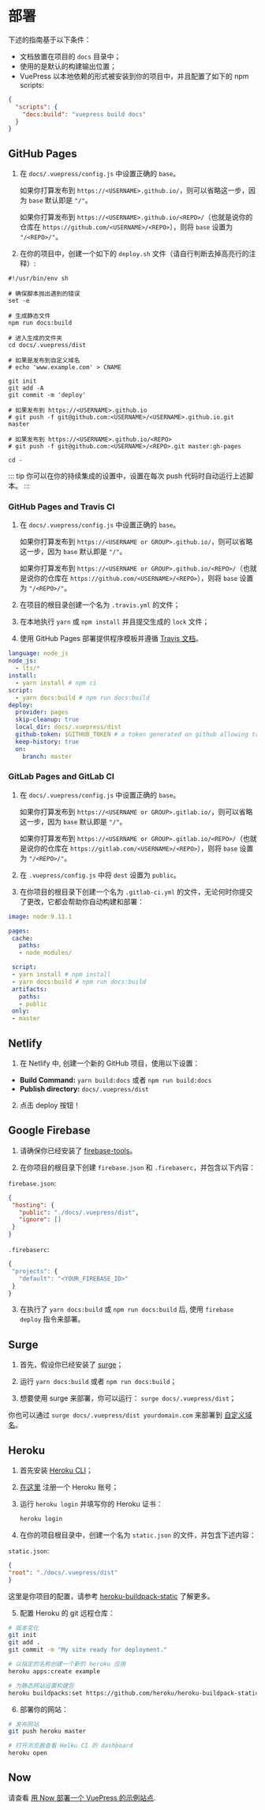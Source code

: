 # 部署

下述的指南基于以下条件：

- 文档放置在项目的 `docs` 目录中；
- 使用的是默认的构建输出位置；
- VuePress 以本地依赖的形式被安装到你的项目中，并且配置了如下的 npm scripts:

``` json
{
  "scripts": {
    "docs:build": "vuepress build docs"
  }
}
```

## GitHub Pages

1. 在 `docs/.vuepress/config.js` 中设置正确的 `base`。

   如果你打算发布到 `https://<USERNAME>.github.io/`，则可以省略这一步，因为 `base` 默认即是 `"/"`。

   如果你打算发布到 `https://<USERNAME>.github.io/<REPO>/`（也就是说你的仓库在 `https://github.com/<USERNAME>/<REPO>`），则将 `base` 设置为 `"/<REPO>/"`。

2. 在你的项目中，创建一个如下的 `deploy.sh` 文件（请自行判断去掉高亮行的注释）:

``` bash{13,20,23}
#!/usr/bin/env sh

# 确保脚本抛出遇到的错误
set -e

# 生成静态文件
npm run docs:build

# 进入生成的文件夹
cd docs/.vuepress/dist

# 如果是发布到自定义域名
# echo 'www.example.com' > CNAME

git init
git add -A
git commit -m 'deploy'

# 如果发布到 https://<USERNAME>.github.io
# git push -f git@github.com:<USERNAME>/<USERNAME>.github.io.git master

# 如果发布到 https://<USERNAME>.github.io/<REPO>
# git push -f git@github.com:<USERNAME>/<REPO>.git master:gh-pages

cd -
```

::: tip
你可以在你的持续集成的设置中，设置在每次 push 代码时自动运行上述脚本。
:::

### GitHub Pages and Travis CI

1. 在 `docs/.vuepress/config.js` 中设置正确的 `base`。

   如果你打算发布到 `https://<USERNAME or GROUP>.github.io/`，则可以省略这一步，因为 `base` 默认即是 `"/"`。

   如果你打算发布到 `https://<USERNAME or GROUP>.github.io/<REPO>/`（也就是说你的仓库在 `https://github.com/<USERNAME>/<REPO>`），则将 `base` 设置为 `"/<REPO>/"`。

2. 在项目的根目录创建一个名为 `.travis.yml` 的文件；
3. 在本地执行 `yarn` 或 `npm install` 并且提交生成的 `lock` 文件；
4. 使用 GitHub Pages 部署提供程序模板并遵循 [Travis 文档](https://docs.travis-ci.com/user/deployment/pages/)。

``` yaml
language: node_js
node_js:
  - lts/*
install:
  - yarn install # npm ci
script:
  - yarn docs:build # npm run docs:build
deploy:
  provider: pages
  skip-cleanup: true
  local_dir: docs/.vuepress/dist
  github-token: $GITHUB_TOKEN # a token generated on github allowing travis to push code on you repository
  keep-history: true
  on:
    branch: master
```

### GitLab Pages and GitLab CI

1. 在 `docs/.vuepress/config.js` 中设置正确的 `base`。

   如果你打算发布到 `https://<USERNAME or GROUP>.gitlab.io/`，则可以省略这一步，因为 `base` 默认即是 `"/"`。

   如果你打算发布到 `https://<USERNAME or GROUP>.gitlab.io/<REPO>/`（也就是说你的仓库在 `https://gitlab.com/<USERNAME>/<REPO>`），则将 `base` 设置为 `"/<REPO>/"`。

2. 在 `.vuepress/config.js` 中将 `dest` 设置为 `public`。
3. 在你项目的根目录下创建一个名为 `.gitlab-ci.yml` 的文件，无论何时你提交了更改，它都会帮助你自动构建和部署：

``` yaml
image: node:9.11.1

pages:
 cache:
   paths:
   - node_modules/

 script:
 - yarn install # npm install
 - yarn docs:build # npm run docs:build
 artifacts:
   paths:
   - public
 only:
 - master
```

## Netlify

1. 在 Netlify 中, 创建一个新的 GitHub 项目，使用以下设置：

- **Build Command:** `yarn build:docs` 或者 `npm run build:docs`
- **Publish directory:** `docs/.vuepress/dist`

2. 点击 deploy 按钮！

## Google Firebase

1. 请确保你已经安装了 [firebase-tools](https://www.npmjs.com/package/firebase-tools)。

2. 在你项目的根目录下创建 `firebase.json` 和 `.firebaserc`，并包含以下内容：

`firebase.json`:
```json
{
 "hosting": {
   "public": "./docs/.vuepress/dist",
   "ignore": []
 }
}
```

`.firebaserc`:
``` js
{
 "projects": {
   "default": "<YOUR_FIREBASE_ID>"
 }
}
```

3. 在执行了 `yarn docs:build` 或 `npm run docs:build` 后, 使用 `firebase deploy` 指令来部署。

## Surge

1. 首先，假设你已经安装了 [surge](https://www.npmjs.com/package/surge)；

2. 运行 `yarn docs:build` 或者 `npm run docs:build`；

3. 想要使用 surge 来部署，你可以运行： `surge docs/.vuepress/dist`；

你也可以通过 `surge docs/.vuepress/dist yourdomain.com` 来部署到 [自定义域名](http://surge.sh/help/adding-a-custom-domain)。


## Heroku

1. 首先安装 [Heroku CLI](https://devcenter.heroku.com/articles/heroku-cli)；

2. [在这里](https://signup.heroku.com) 注册一个 Heroku 账号；

3. 运行 `heroku login` 并填写你的 Heroku 证书：

   ``` bash
   heroku login
   ```

4. 在你的项目根目录中，创建一个名为 `static.json` 的文件，并包含下述内容：

`static.json`:
```json
{
"root": "./docs/.vuepress/dist"
}
```

这里是你项目的配置，请参考 [heroku-buildpack-static](https://github.com/heroku/heroku-buildpack-static) 了解更多。

5. 配置 Heroku 的 git 远程仓库：

``` bash
# 版本变化
git init
git add .
git commit -m "My site ready for deployment."

# 以指定的名称创建一个新的 heroku 应用
heroku apps:create example

# 为静态网站设置构建包
heroku buildpacks:set https://github.com/heroku/heroku-buildpack-static.git
```

6. 部署你的网站：

``` bash
# 发布网站
git push heroku master

# 打开浏览器查看 Helku CI 的 dashboard
heroku open
```

## Now

请查看 [用 Now 部署一个 VuePress 的示例站点](https://zeit.co/examples/vuepress/).
